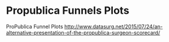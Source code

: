 # Propublica Funnels Plots
ProPublica Funnel Plots
http://www.datasurg.net/2015/07/24/an-alternative-presentation-of-the-propublica-surgeon-scorecard/
